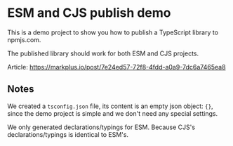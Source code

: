 # ESM and CJS publish demo

This is a demo project to show you how to publish a TypeScript library to
npmjs.com.

The published library should work for both ESM and CJS projects.

Article: https://markplus.io/post/7e24ed57-72f8-4fdd-a0a9-7dc6a7465ea8

## Notes

We created a `tsconfig.json` file, its content is an empty json object: `{}`,
since the demo project is simple and we don't need any special settings.

We only generated declarations/typings for ESM. Because CJS's
declarations/typings is identical to ESM's.
